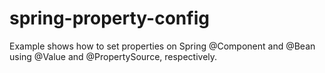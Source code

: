 # spring-property-config

Example shows how to set properties on Spring @Component and @Bean using @Value and @PropertySource, respectively.